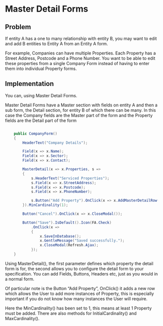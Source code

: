 # Master Detail Forms

## Problem

If entity A has a one to many relationship with entity B, you may want to edit and add B entities to Entity A from an Entity A form.

For example, Companies can have multiple Properties. Each Property has a Street Address, Postcode and a Phone Number. You want to be able to edit these properties from a single Company Form instead of having to enter them into individual Property forms.

## Implementation

You can, using Master Detail Forms.

Master Detail Forms have a Master section with fields on entity A and then a sub form, the Detail section, for entity B of which there can be many.
In this case the Company fields are the Master part of the form and the Property fields are the Detail part of the form

```csharp

    public CompanyForm()
    {
        HeaderText("Company Details");

        Field(x => x.Name);
        Field(x => x.Sector);
        Field(x => x.Contact);

        MasterDetail(x => x.Properties, s =>
        {
            s.HeaderText("Serviced Properties");
            s.Field(x => x.StreetAddress);
            s.Field(x => x.Postcode);
            s.Field(x => x.PhoneNumber);

            s.Button("Add Property").OnClick(x => x.AddMasterDetailRow());
        }).MinCardinality(1);

        Button("Cancel").OnClick(x => x.CloseModal());

        Button("Save").IsDefault().Icon(FA.Check)
            .OnClick(x =>
            {
                x.SaveInDatabase();
                x.GentleMessage("Saved successfully.");
                x.CloseModal(Refresh.Ajax);
            });
    }

```

Using MasterDetail(), the first parameter defines which property the detail form is for, the second allows you to configure the detail form to your specification.
You can add Fields, Buttons, Headers etc, just as you would in a normal form.

Of particular note is the Button “Add Property”, OnClick() it adds a new row which allows the User to add more instances of Property, this is especially important if you do not know how many instances the User will require.

Here the MinCardinality() has been set to 1, this means at least 1 Property must be added. There are also methods for InitialCardinality() and MaxCardinality().
